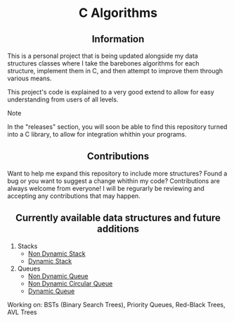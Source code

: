 <h1 align="center">C Algorithms</h1>
<h2 align="center">Information</h1>

This is a personal project that is being updated alongside my data structures classes where I take the barebones algorithms for each structure, implement them in C, and then attempt to improve them through various means.

This project's code is explained to a very good extend to allow for easy understanding from users of all levels.

> [!NOTE]
> In the "releases" section, you will soon be able to find this repository turned into a C library, to allow for integration whithin your programs.

<h2 align="center">Contributions</h1>

Want to help me expand this repository to include more structures? Found a bug or you want to suggest a change whithin my code? Contributions are always welcome from everyone! I will be regurarly be reviewing and accepting any contributions that may happen.

<h2 align="center">Currently available data structures and future additions</h1>

1. Stacks
   - [Non Dynamic Stack](/Stack.c)
   - [Dynamic Stack](/DynStack.c)
2. Queues
   - [Non Dynamic Queue](/Queue.c)
   - [Non Dynamic Circular Queue](/CQueue.c)
   - [Dynamic Queue](/DynQueue.c)

Working on: BSTs (Binary Search Trees), Priority Queues, Red-Black Trees, AVL Trees
